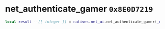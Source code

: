 # net_authenticate_gamer `0x8E0D7219`

```lua
local result --[[ integer ]] = natives.net_ui.net_authenticate_gamer(_unk0 --[[ integer ]], _unk1 --[[ integer ]])
```